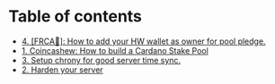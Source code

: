 # Table of contents

* [4. \[FRCA🍁\]: How to add your HW wallet as owner for pool pledge.](README.md)
* [1. Coincashew: How to build a Cardano Stake Pool](https://www.coincashew.com/coins/overview-ada/guide-how-to-build-a-haskell-stakepool-node)
* [3. Setup chrony for good server time sync.](how-to-setup-chrony.md)
* [2. Harden your server](2.-harden-your-server.md)

